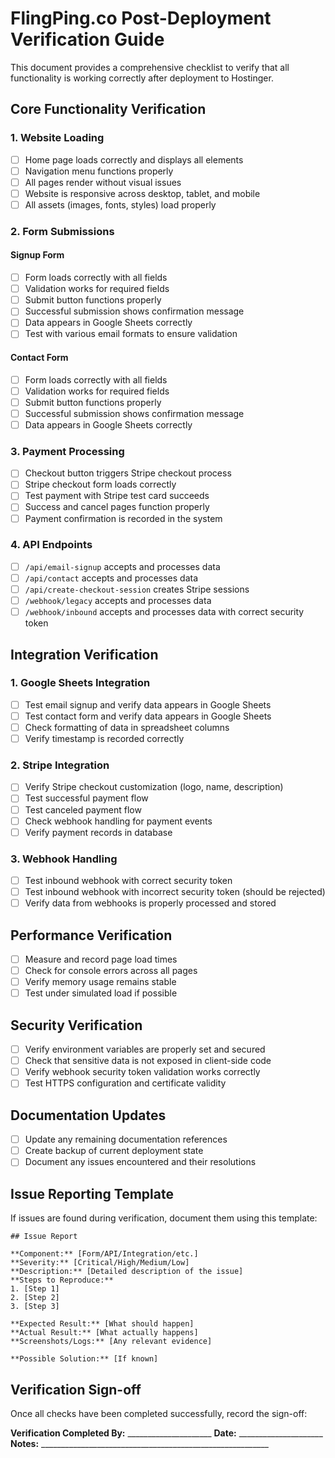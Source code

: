 # FlingPing.co Post-Deployment Verification Guide

This document provides a comprehensive checklist to verify that all functionality is working correctly after deployment to Hostinger.

## Core Functionality Verification

### 1. Website Loading

- [ ] Home page loads correctly and displays all elements
- [ ] Navigation menu functions properly 
- [ ] All pages render without visual issues
- [ ] Website is responsive across desktop, tablet, and mobile
- [ ] All assets (images, fonts, styles) load properly

### 2. Form Submissions

#### Signup Form
- [ ] Form loads correctly with all fields
- [ ] Validation works for required fields
- [ ] Submit button functions properly
- [ ] Successful submission shows confirmation message
- [ ] Data appears in Google Sheets correctly
- [ ] Test with various email formats to ensure validation

#### Contact Form  
- [ ] Form loads correctly with all fields
- [ ] Validation works for required fields
- [ ] Submit button functions properly
- [ ] Successful submission shows confirmation message
- [ ] Data appears in Google Sheets correctly

### 3. Payment Processing

- [ ] Checkout button triggers Stripe checkout process
- [ ] Stripe checkout form loads correctly
- [ ] Test payment with Stripe test card succeeds
- [ ] Success and cancel pages function properly
- [ ] Payment confirmation is recorded in the system

### 4. API Endpoints

- [ ] `/api/email-signup` accepts and processes data
- [ ] `/api/contact` accepts and processes data
- [ ] `/api/create-checkout-session` creates Stripe sessions
- [ ] `/webhook/legacy` accepts and processes data
- [ ] `/webhook/inbound` accepts and processes data with correct security token

## Integration Verification

### 1. Google Sheets Integration

- [ ] Test email signup and verify data appears in Google Sheets
- [ ] Test contact form and verify data appears in Google Sheets
- [ ] Check formatting of data in spreadsheet columns
- [ ] Verify timestamp is recorded correctly

### 2. Stripe Integration

- [ ] Verify Stripe checkout customization (logo, name, description)
- [ ] Test successful payment flow
- [ ] Test canceled payment flow
- [ ] Check webhook handling for payment events
- [ ] Verify payment records in database

### 3. Webhook Handling

- [ ] Test inbound webhook with correct security token
- [ ] Test inbound webhook with incorrect security token (should be rejected)
- [ ] Verify data from webhooks is properly processed and stored

## Performance Verification

- [ ] Measure and record page load times
- [ ] Check for console errors across all pages
- [ ] Verify memory usage remains stable
- [ ] Test under simulated load if possible

## Security Verification

- [ ] Verify environment variables are properly set and secured
- [ ] Check that sensitive data is not exposed in client-side code
- [ ] Verify webhook security token validation works correctly
- [ ] Test HTTPS configuration and certificate validity

## Documentation Updates

- [ ] Update any remaining documentation references
- [ ] Create backup of current deployment state
- [ ] Document any issues encountered and their resolutions

## Issue Reporting Template

If issues are found during verification, document them using this template:

```
## Issue Report

**Component:** [Form/API/Integration/etc.]
**Severity:** [Critical/High/Medium/Low]
**Description:** [Detailed description of the issue]
**Steps to Reproduce:**
1. [Step 1]
2. [Step 2]
3. [Step 3]

**Expected Result:** [What should happen]
**Actual Result:** [What actually happens]
**Screenshots/Logs:** [Any relevant evidence]

**Possible Solution:** [If known]
```

## Verification Sign-off

Once all checks have been completed successfully, record the sign-off:

**Verification Completed By:** _____________________
**Date:** _____________________
**Notes:** _________________________________________________________